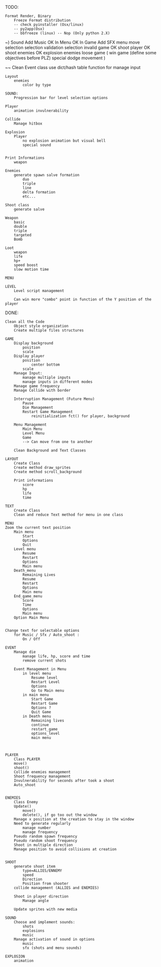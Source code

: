 
TODO:

	Format Render, Binary
		Freeze Format distribution		
		-- check pyinstaller (Osx/linux)
		-- py2app(Osx)
		-- bbfreeze (linux) -- Nop (Only python 2.X)

~)	Sound
		Add Music
OK			In Menu
OK			In Game
		Add SFX
			menu
				move selection
				selection validation
				selection invalid
			game
OK				shoot player
OK				shoot enemies
OK				explosion enemies
				loose game
				(
				win game (define some objectives before PLZ)
				special dodge movement
				)

~~	Clean Event class
		use dict/hash table function for manage input

	Layout
		enemies
			color by type

	SOUND:
		Progression bar for level selection options

	Player
		animation invulnerability

	Collide
		Manage hitbox

	Explosion
		Player
			no explosion animation but visual bell
			special sound


	Print Informations
		weapon

	Enemies
		generate spawn salve formation
			duo
			triple
			line
			delta formation
			etc...

	Shoot class
		generate salve

	Weapon
		basic
		double
		triple
		targeted
		Bomb

	Loot
		weapon
		life
		hp+
		speed boost
		slow motion time

	MENU

	LEVEL
		Level script management

		Can win more "combo" point in function of the Y position of the player

DONE:


	Clean all the Code
		Object style organization
		Create multiple files structures

	GAME
		Display background
			position
			scale
		Display player
			position
				center bottom
			scale
		Manage Input:
			manage multiple inputs
			manage inputs in different modes
		Manage game frequency
		Manage Collide with border

		Interruption Management (Future Menu)
			Pause
			Die Management
			Restart Game Management
				reinitialization fct() for player, background

		Menu Management
			Main Menu
			Level Menu
			Game
			--> Can move from one to another

		Clean Background and Text Classes

	LAYOUT
		Create Class
		Create method draw_sprites
		Create method scroll_background

		Print informations
			score
			hp
			life
			time

	TEXT
		Create Class
		Clean and reduce Text method for menu in one class

	MENU
	Zoom the current text position
		Main menu
			Start
			Options
			Quit
		Level menu
			Resume
			Restart
			Options
			Main menu
		Death_menu
			Remaining Lives
			Resume
			Restart
			Options
			Main menu
		End_game_menu
			Score
			Time
			Options
			Main menu
		Option Main Menu


	Change text for selectable options
		for Music / Sfx / Auto_shoot :
			On / Off

	EVENT
		Manage die
			manage life, hp, score and time
			remove current shots

		Event Management in Menu
			in level menu
				Resume level
				Restart Level
				Options
				Go to Main menu
			in main menu
				Start Game
				Restart Game
				Options ?
				Quit Game
			in Death menu
				Remaining lives
				continue
				restart_game
				options_level
				main menu



	PLAYER
		Class PLAYER
		move()
		shoot()
		Collide enemies management
		Shoot frequency management
		Invulnerability for seconds after took a shoot
		Auto_shoot


	ENEMIES
		Class Enemy
		Update()
			move()
			delete(), if go too out the window
		Manage x position at the creation to stay in the window
		Need to generate regularly
			manage number
			manage frequency
		Pseudo random spawn frequency
		Pseudo random shoot frequency
		Shoot in multiple direction
		Manage position to avoid collisions at creation


	SHOOT
		generate shoot item
			type=ALLIES/ENNEMY
			speed
			Direction
			Position from shooter
		collide management (ALLIES and ENEMIES)

		Shoot in player direction
			Manage angle

		Update sprites with new media

	SOUND
		Choose and implement sounds:
			shots
			explosions
			music
		Manage activation of sound in options
			music
			sfx (shots and menu sounds)

	EXPLOSION
		animation
